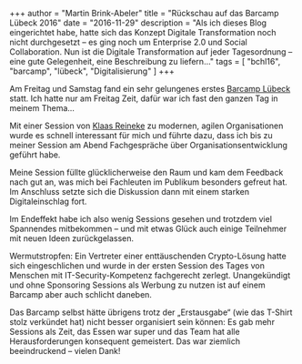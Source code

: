 +++
author = "Martin Brink-Abeler"
title = "Rückschau auf das Barcamp Lübeck 2016"
date = "2016-11-29"
description = "Als ich dieses Blog eingerichtet habe, hatte sich das Konzept Digitale Transformation noch nicht durchgesetzt – es ging noch um Enterprise 2.0 und Social Collaboration. Nun ist die Digitale Transformation auf jeder Tagesordnung – eine gute Gelegenheit, eine Beschreibung zu liefern..."
tags = [
"bchl16", "barcamp", "lübeck", "Digitalisierung" 
]
+++



Am Freitag und Samstag fand ein sehr gelungenes erstes [Barcamp Lübeck](http://www.barcamp-luebeck.de/) statt. Ich hatte nur am Freitag Zeit, dafür war ich fast den ganzen Tag in meinem Thema…
<!--more-->


Mit einer Session von [Klaas Reineke](http://xing.to/KlaasReineke) zu modernen, agilen Organisationen wurde es schnell interessant für mich und führte dazu, dass ich bis zu meiner Session am Abend Fachgespräche über Organisationsentwicklung geführt habe.

Meine Session füllte glücklicherweise den Raum und kam dem Feedback nach gut an, was mich bei Fachleuten im Publikum besonders gefreut hat. Im Anschluss setzte sich die Diskussion dann mit einem starken Digitaleinschlag fort.

Im Endeffekt habe ich also wenig Sessions gesehen und trotzdem viel Spannendes mitbekommen  – und mit etwas Glück auch einige Teilnehmer mit neuen Ideen zurückgelassen.

Wermutstropfen: Ein Vertreter einer enttäuschenden Crypto-Lösung hatte sich eingeschlichen und wurde in der ersten Session des Tages von Menschen mit IT-Security-Kompetenz fachgerecht zerlegt. Unangekündigt und ohne Sponsoring Sessions als Werbung zu nutzen ist auf einem Barcamp aber auch schlicht daneben.

Das Barcamp selbst hätte übrigens trotz der „Erstausgabe“ (wie das T-Shirt stolz verkündet hat)  nicht besser organisiert sein können: Es gab mehr Sessions als Zeit, das Essen war super und das Team hat alle Herausforderungen konsequent gemeistert. Das war ziemlich beeindruckend – vielen Dank!
